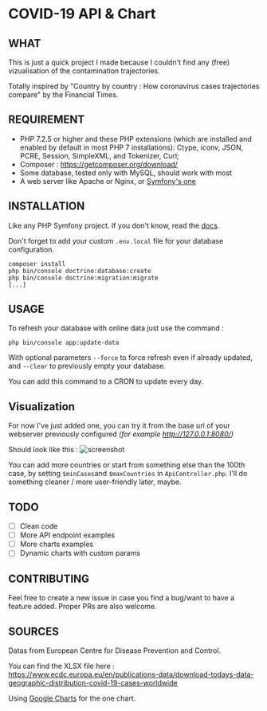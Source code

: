 # COVID-19 API & Chart

## WHAT

This is just a quick project I made because I couldn't find any (free) vizualisation of the contamination trajectories.

Totally inspired by "Country by country : How coronavirus cases trajectories compare" by the Financial Times.

## REQUIREMENT

- PHP 7.2.5 or higher and these PHP extensions (which are installed and enabled by default in most PHP 7 installations): Ctype, iconv, JSON, PCRE, Session, SimpleXML, and Tokenizer, Curl;
- Composer : https://getcomposer.org/download/
- Some database, tested only with MySQL, should work with most
- A web server like Apache or Nginx, or [Symfony's one](https://symfony.com/doc/current/setup/symfony_server.html)

## INSTALLATION

Like any PHP Symfony project. If you don't know, read the [docs](https://symfony.com/doc/current/index.html).

Don't forget to add your custom `.env.local` file for your database configuration.

```
composer install
php bin/console doctrine:database:create
php bin/console doctrine:migration:migrate
[...]
```

## USAGE

To refresh your database with online data just use the command :
```
php bin/console app:update-data
```
With optional parameters `--force` to force refresh even if already updated, and `--clear` to previously empty your database.

You can add this command to a CRON to update every day.

## Visualization

For now I've just added one, you can try it from the base url of your webserver previously configured *(for example http://127.0.0.1:8080/)*

Should look like this :
![screenshot](https://user-images.githubusercontent.com/615053/77235504-7935a480-6bb6-11ea-8ac2-4b168f4ae162.png)

You can add more countries or start from something else than the 100th case, by setting `$minCases`and `$maxCountries` in `ApiController.php`. I'll do something cleaner / more user-friendly later, maybe.

## TODO

- [ ] Clean code
- [ ] More API endpoint examples
- [ ] More charts examples
- [ ] Dynamic charts with custom params

## CONTRIBUTING

Feel free to create a new issue in case you find a bug/want to have a feature added. Proper PRs are also welcome.

## SOURCES

Datas from European Centre for Disease Prevention and Control.

You can find the XLSX file here : https://www.ecdc.europa.eu/en/publications-data/download-todays-data-geographic-distribution-covid-19-cases-worldwide

Using [Google Charts](https://developers-dot-devsite-v2-prod.appspot.com/chart/interactive/docs/gallery/linechart) for the one chart.
